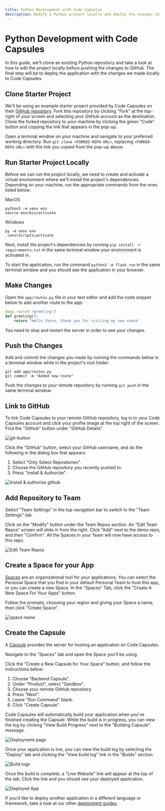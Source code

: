 ```yaml
---
title: Python Development with Code Capsules
description: Modify a Python project locally and deploy the changes to Code Capules from GitHub.
---
```


# Python Development with Code Capsules

In this guide, we'll clone an existing Python repository and take a look at how to edit the project locally before pushing the changes to GitHub. The final step will be to deploy the application with the changes we made locally to Code Capsules. 

## Clone Starter Project

We'll be using an example starter project provided by Code Capsules on their [GitHub repository](https://github.com/codecapsules-io/demo-python). Fork this repository by clicking "Fork" at the top-right of your screen and selecting your GitHub account as the destination. Clone the forked repository to your machine by clicking the green "Code" button and copying the link that appears in the pop-up. 

Open a terminal window on your machine and navigate to your preferred working directory. Run `git clone <FORKED-REPO-URL>`, replacing `<FORKED-REPO-URL>` with the link you copied from the pop-up above. 

## Run Starter Project Locally

Before we can run the project locally, we need to create and activate a virtual environment where we'll install the project's dependencies. Depending on your machine, run the appropriate commands from the ones listed below:

MacOS
```
python3 -m venv env
source env/bin/activate
```

Windows
```
py -m venv env
.\env\Scripts\activate
```

Next, install the project's dependencies by running `pip install -r requirements.txt` in the same terminal window your environment is activated in.

To start the application, run the command `python3 -m flask run` in the same terminal window and you should see the application in your browser.

## Make Changes

Open the `app/routes.py` file in your text editor and add the code snippet below to add another route to the app:

```py
@app.route('/greeting')
def greeting():
    return "Hello there, thank you for visiting my new route"
```

You need to stop and restart the server in order to see your changes.

## Push the Changes

Add and commit the changes you made by running the commands below in a terminal window while in the project's root folder:

```
git add app/routes.py
git commit -m "Added new route"
```

Push the changes to your remote repository by running `git push` in the same terminal window.

## Link to GitHub

To link Code Capsules to your remote GitHub repository, log in to your Code Capsules account and click your profile image at the top right of the screen. Find the "GitHub" button under "GitHub Details".

![git-button](../assets/deployment/html/git-button.png)

Click the "GitHub" button, select your GitHub username, and do the following in the dialog box that appears:

1. Select "Only Select Repositories".
2. Choose the GitHub repository you recently pushed to.
3. Press "Install & Authorize".

![Install & authorize github](../assets/deployment/html/github-integration.png)

## Add Repository to Team

Select "Team Settings" in the top navigation bar to switch to the "Team Settings" tab.

Click on the "Modify" button under the Team Repos section. An "Edit Team Repos" screen will slide in from the right. Click "Add" next to the demo repo, and then "Confirm". All the Spaces in your Team will now have access to this repo.

![Edit Team Repos](../assets/deployment/html/team-repos.gif)

## Create a Space for your App

[Spaces](https://codecapsules.io/docs/FAQ/what-is-a-space/) are an organizational tool for your applications. You can select the Personal Space that you find in your default Personal Team to host this app, or you can create a new Space. In the "Spaces" Tab, click the "Create A New Space For Your Apps" button. 

Follow the prompts, choosing your region and giving your Space a name, then click "Create Space".

![space name](../assets/deployment/html/space-name.png)

## Create the Capsule

A [Capsule](https://codecapsules.io/docs/FAQ/what-is-a-capsule/) provides the server for hosting an application on Code Capsules.

Navigate to the "Spaces" tab and open the Space you’ll be using.

Click the "Create a New Capsule for Your Space" button, and follow the instructions below:

1. Choose "Backend Capsule".
2. Under "Product", select "Sandbox".
3. Choose your remote GitHub repository.
4. Press "Next".
5. Leave "Run Command" blank.
6. Click "Create Capsule".

Code Capsules will automatically build your application when you’ve finished creating the Capsule. While the build is in progress, you can view the log by clicking "View Build Progress" next to the "Building Capsule" message.

![Deployment page](../assets/reference/deployment-page.png)

Once your application is live, you can view the build log by selecting the "Deploy" tab and clicking the "View build log" link in the "Builds" section.

![Build logs](../assets/reference/build-logs.png)

Once the build is complete, a "Live Website" link will appear at the top of the tab. Click the link and you should see your deployed application.

![Deployed App](../assets/deployment/python/cc-flask-app.png)

If you’d like to deploy another application in a different language or framework, take a look at our other [deployment guides](/docs/deployment/).
